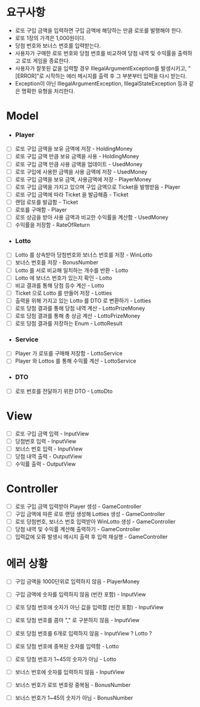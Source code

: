 # 요구사항
- 로또 구입 금액을 입력하면 구입 금액에 해당하는 만큼 로또를 발행해야 한다.
- 로또 1장의 가격은 1,000원이다.
- 당첨 번호와 보너스 번호를 입력받는다.
- 사용자가 구매한 로또 번호와 당첨 번호를 비교하여 당첨 내역 및 수익률을 출력하고 로또 게임을 종료한다.
- 사용자가 잘못된 값을 입력할 경우 IllegalArgumentException를 발생시키고, "[ERROR]"로 시작하는 에러 메시지를 출력 후 그 부분부터 입력을 다시 받는다.
- Exception이 아닌 IllegalArgumentException, IllegalStateException 등과 같은 명확한 유형을 처리한다.
# Model
- ###  Player
- [ ] 로또 구입 금액을 보유 금액에 저장 - HoldingMoney
- [ ] 로또 구입 금액 만큼 보유 금액을 사용 - HoldingMoney
- [ ] 로또 구입 금액 만큼 사용 금액을 업데이트 - UsedMoney
- [ ] 로또 구입에 사용한 금액을 사용 금액에 저장 - UsedMoney
- [ ] 로또 구입 금액을 보유 금액, 사용금액에 저장 - PlayerMoney
- [ ] 로또 구입 금액을 가지고 있으며 구입 금액으로 Ticket을 발행받음 - Player
- [ ] 로또 구입 금액에 따라 Ticket 을 발급해줌 - Ticket
- [ ] 랜덤 로또를 발급함 - Ticket
- [ ] 로또를 구매함 - Player
- [ ] 로또 상금을 받아 사용 금액과 비교한 수익률을 계산함 - UsedMoney
- [ ] 수익률을 저장함 - RateOfReturn
- ### Lotto
- [ ] Lotto 를 상속받아 당첨번호와 보너스 번호를 저장 - WinLotto
- [ ] 보너스 번호를 저장 - BonusNumber
- [ ] Lotto 를 서로 비교해 일치하는 개수를 반환 - Lotto
- [ ] Lotto 에 보너스 번호가 있는지 확인 - Lotto
- [ ] 비교 결과를 통해 당첨 등수 계산 - Lotto
- [ ] Ticket 으로 Lotto 를 만들어 저장 - Lotties
- [ ] 출력을 위해 가지고 있는 Lotto 를 DTO 로 변환하기 - Lotties
- [ ] 로또 당첨 결과를 통해 당첨 내역 계산 - LottoPrizeMoney
- [ ] 로또 당첨 결과를 통해 총 상금 계산 - LottoPrizeMoney
- [ ] 로또 당첨 결과를 저장하는 Enum - LottoResult

- ### Service
- [ ] Player 가 로또를 구매해 저장함 - LottoService
- [ ] Player 와 Lottos 를 통해 수익률 계산 - LottoService
- ### DTO
- [ ] 로또 번호를 전달하기 위한 DTO - LottoDto

# View
- [ ] 로또 구입 금액 입력 - InputView
- [ ] 당첨번호 입력 - InputView
- [ ] 보너스 번호 입력 - InputView
- [ ] 당첨 내역 출력 - OutputView
- [ ] 수익률 출력 - OutputView

# Controller
- [ ] 로또 구입 금액 입력받아 Player 생성 - GameController
- [ ] 구입 금액에 따른 로또 랜덤 생성해 Lotties 생성 - GameController
- [ ] 로또 당첨번호, 보너스 번호 입력받아 WinLotto 생성 - GameController
- [ ] 당첨 내역 및 수익률 계산해 출력하기 - GameController
- [ ] 입력값에 오류 발생시 메시지 출력 후 입력 재실행 - GameController

# 에러 상황
- [ ] 구입 금액을 1000단위로 입력하지 않음 - PlayerMoney
- [ ] 구입 금액에 숫자를 입력하지 않음 (빈칸 포함) - InputView
- [ ] 로또 당첨 번호에 숫자가 아닌 값을 입력함 (빈칸 포함) - InputView
- [ ] 로또 당첨 번호를 콤마 "," 로 구분하지 않음 - InputView
- [ ] 로또 당첨 번호를 6개로 입력하지 않음 - InputView ? Lotto ?
- [ ] 로또 당첨 번호에 중복된 숫자를 입력함 - Lotto
- [ ] 로또 당첨 번호가 1~45의 숫자가 아님 - Lotto 
- [ ] 보너스 번호에 숫자를 입력하지 않음 - InputView
- [ ] 보너스 번호가 로또 번호랑 중복됨 - BonusNumber
- [ ] 보너스 번호가 1~45의 숫자가 아님 - BonusNumber

